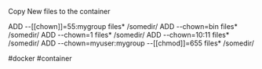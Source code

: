 Copy New files to the container

ADD --[[chown]]=55:mygroup files* /somedir/
ADD --chown=bin files* /somedir/
ADD --chown=1 files* /somedir/
ADD --chown=10:11 files* /somedir/
ADD --chown=myuser:mygroup --[[chmod]]=655 files* /somedir/

#docker #container
